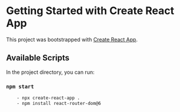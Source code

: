 # Getting Started with Create React App

This project was bootstrapped with [Create React App](https://github.com/facebook/create-react-app).

## Available Scripts

In the project directory, you can run:

### `npm start`

``` bash
    - npx create-react-app .
    - npm install react-router-dom@6
```